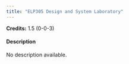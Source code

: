 ```yaml
---
title: "ELP305 Design and System Laboratory"
---
```

**Credits:** 1.5 (0-0-3)

#### Description
No description available.